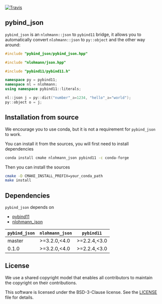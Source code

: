 [![Travis](https://travis-ci.org/martinRenou/pybind_json.svg?branch=master)](https://travis-ci.org/martinRenou/pybind_json)

## pybind_json

`pybind_json` is an `nlohmann::json` to `pybind11` bridge, it allows you to automatically convert `nlohmann::json` to `py::object` and the other way around:

```CPP
#include "pybind_json/pybind_json.hpp"

#include "nlohmann/json.hpp"

#include "pybind11/pybind11.h"

namespace py = pybind11;
namespace nl = nlohmann;
using namespace pybind11::literals;

nl::json j = py::dict("number"_a=1234, "hello"_a="world");
py::object o = j;
```

## Installation from source

We encourage you to use conda, but it is not a requirement for `pybind_json` to work.

You can install it from the sources, you will first need to install dependencies

```bash
conda install cmake nlohmann_json pybind11 -c conda-forge
```

Then you can install the sources

```bash
cmake -D CMAKE_INSTALL_PREFIX=your_conda_path
make install
```

## Dependencies

``pybind_json`` depends on

 - [pybind11](https://github.com/pybind/pybind11)
 - [nlohmann_json](https://github.com/nlohmann/json)


| `pybind_json`| `nlohmann_json` | `pybind11`      |
|--------------|-----------------|-----------------|
|  master      | >=3.2.0,<4.0    | >=2.2.4,<3.0    |
|  0.1.0       | >=3.2.0,<4.0    | >=2.2.4,<3.0    |


## License

We use a shared copyright model that enables all contributors to maintain the
copyright on their contributions.

This software is licensed under the BSD-3-Clause license. See the [LICENSE](LICENSE) file for details.
